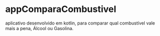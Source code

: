 # appComparaCombustivel
aplicativo desenvolvido em kotlin, para comparar qual combustível vale mais a pena, Álcool ou Gasolina.
